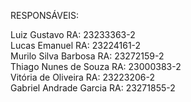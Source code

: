 RESPONSÁVEIS: 

Luiz Gustavo RA: 23233363-2 \
Lucas Emanuel RA: 23224161-2\
Murilo Silva Barbosa RA: 23272159-2\
Thiago Nunes de Souza RA: 23000383-2\
Vitória de Oliveira RA: 23223206-2\
Gabriel Andrade Garcia RA: 23271855-2
